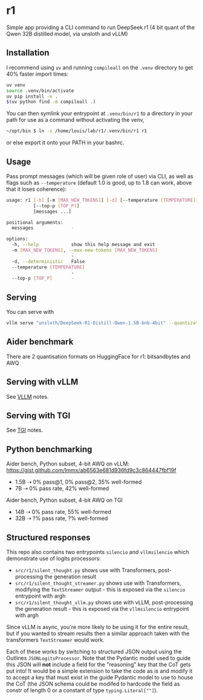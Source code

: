 # r1

Simple app providing a CLI command to run DeepSeek r1 (4 bit quant of the Qwen 32B distilled model,
via unsloth and vLLM)

## Installation

I recommend using `uv` and running `compileall` on the `.venv` directory to get 40% faster import times:

```sh
uv venv
source .venv/bin/activate
uv pip install -e .
$(uv python find -m compileall .)
``` 

You can then symlink your entrypoint at `.venv/bin/r1` to a directory in your path for use as a command without activating the venv,

```sh
~/opt/bin $ ln -s /home/louis/lab/r1/.venv/bin/r1 r1
```

or else export it onto your PATH in your bashrc.

## Usage

Pass prompt messages (which will be given role of user) via CLI, as well as flags such as
`--temperature` (default 1.0 is good, up to 1.8 can work, above that it loses coherence):

```sh
usage: r1 [-h] [-m [MAX_NEW_TOKENS]] [-d] [--temperature [TEMPERATURE]]
          [--top-p [TOP_P]]
          [messages ...]

positional arguments:
  messages              -

options:
  -h, --help            show this help message and exit
  -m [MAX_NEW_TOKENS], --max-new-tokens [MAX_NEW_TOKENS]
                        -
  -d, --deterministic   False
  --temperature [TEMPERATURE]
                        -
  --top-p [TOP_P]       -
```

## Serving

You can serve with

```sh
vllm serve "unsloth/DeepSeek-R1-Distill-Qwen-1.5B-bnb-4bit" --quantization bitsandbytes --load-format bitsandbytes
```

## Aider benchmark

There are 2 quantisation formats on HuggingFace for r1: bitsandbytes and AWQ

## Serving with vLLM

See [VLLM](https://github.com/lmmx/r1-cli/blob/master/VLLM.md) notes.

## Serving with TGI

See [TGI](https://github.com/lmmx/r1-cli/blob/master/VLLM.md) notes.

## Python benchmarking

Aider bench, Python subset, 4-bit AWQ on vLLM: https://gist.github.com/lmmx/ab6563e681d936fd9c3c864447fbf19f

- 1.5B ⇢ 0% pass@1, 0% pass@2, 35% well-formed
- 7B ⇢ 0% pass rate, 42% well-formed

Aider bench, Python subset, 4-bit AWQ on TGI

- 14B ⇢ 0% pass rate, 55% well-formed
- 32B ⇢ ?% pass rate, ?% well-formed

## Structured responses

This repo also contains two entrypoints `silencio` and `vllmsilencio` which demonstrate use of
logits processors:

- `src/r1/silent_thought.py` shows use with Transformers, post-processing the generation result
- `src/r1/silent_thought_streamer.py` shows use with Transformers, modifying the `TextStreamer`
  output - this is exposed via the `silencio` entrypoint with argh
- `src/r1/silent_thought_vllm.py` shows use with vLLM, post-processing the generation result - this
  is exposed via the `vllmsilencio` entrypoint with argh

Since vLLM is async, you're more likely to be using it for the entire result, but if you wanted to
stream results then a similar approach taken with the transformers `TextStreamer` would work.

Each of these works by switching to structured JSON output using the Outlines `JSONLogitsProcessor`.
Note that the Pydantic model used to guide this JSON will **not** include a field for the
"reasoning" key that the CoT gets put into! It would be a simple extension to take the code as is
and modify it to accept a key that must exist in the guide Pydantic model to use to house the CoT
(the JSON schema could be modifed to hardcode the field as constr of length 0 or a constant of type
`typing.Literal[""]`).
